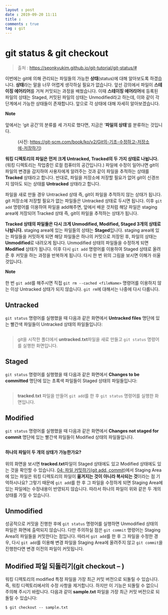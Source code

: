 ```yaml
---
layout : post
date : 2019-09-20 11:11
title : 
comments : true
tag : git
---
```


# git status & git checkout
> 출처 : https://seonkyukim.github.io/git-tutorial/git-status/#

<p>이번에는 git에 의해 관리되는 파일들의 가능한 <strong>상태</strong>(status)에 대해 알아보도록 하겠습니다. <strong>상태</strong>라는 말을 너무 어렵게 생각하실 필요가 없습니다. 앞선 강의에서 파일이 <strong>스테이징 에어리어</strong>를 거쳐 커밋되는 과정을 배웠습니다. 이때 <strong>스테이징 에어리어</strong>에 등록된 파일의 상태는 Staged, 커밋된 파일의 상태는 Unmodified라고 하는데, 이와 같이 각 단계에서 가능한 상태들이 존재합니다. 앞으로 각 상태에 대해 자세히 알아보겠습니다.</p>

<p class="notice--warning"><strong>Note</strong><br /><br />앞에서는 ‘git 공간’의 분류를 세 가지로 했다면, 지금은 ‘<strong>파일의 상태</strong>‘를 분류하는 것입니다.</p>

<figure class="align-center">
<img src="https://seonkyuKim.github.io/assets/images/2019-02-24-git-status/04.png" alt="" />
<figcaption>(사진: <a href="https://git-scm.com/book/ko/v2/Git%EC%9D%98-%EA%B8%B0%EC%B4%88-%EC%88%98%EC%A0%95%ED%95%98%EA%B3%A0-%EC%A0%80%EC%9E%A5%EC%86%8C%EC%97%90-%EC%A0%80%EC%9E%A5%ED%95%98%EA%B8%B0">https://git-scm.com/book/ko/v2/Git의-기초-수정하고-저장소에-저장하기</a>)</figcaption>
</figure>

<p><strong>워킹 디렉토리의 파일은 먼저 크게 Untracked, Tracked의 두 가지 상태로 나뉩니다.</strong>(워킹 디렉토리는 작업중인 로컬 컴퓨터의 공간입니다.) 파일에 수정이 일어나면 git이 파일의 변경을 감지하여 사용자에게 알려주는 것과 같이 파일을 추적하는 상태를 <strong>Tracked</strong> 상태라고 합니다. 반대로, 파일을 저장소에 저장할 필요가 없어 git이 신경쓰지 않아도 되는 상태를 <strong>Untracked</strong> 상태라고 합니다.</p>

<p>파일을 새로 만들 경우 Untracked 상태 즉, git이 파일을 추적하지 않는 상태가 됩니다. git 저장소에 저장할 필요가 없는 파일들은 Untracked 상태로 두시면 됩니다. 이후 <code class="highlighter-rouge">git add</code> 명령어를 이용하여 파일을 add해주면, 앞에서 배운 것처럼 해당 파일은 staging area에 저장되어 Tracked 상태 즉, git이 파일을 추적하는 상태가 됩니다.</p>

<p><strong>Tracked 상태의 파일들은 다시 크게 Unmodified, Modified, Staged 3개의 상태로 나뉩니다.</strong> staging area에 있는 파일들의 상태는 <strong>Staged</strong>입니다. staging area에 있는 파일들을 커밋하게 되면 해당 파일들은 하나의 커밋으로 저장된 후, 파일의 상태는 <strong>Unmodified</strong>로 내려오게 됩니다. Unmodified 상태의 파일들을 수정하게 되면 <strong>Modified</strong> 상태가 됩니다. 이후 다시 <code class="highlighter-rouge">git add</code> 명령어를 이용하여 Staged 상태로 올려준 후 커밋을 하는 과정을 반복하게 됩니다. 다시 한 번 위의 그림을 보시면 이해가 쉬울 것입니다.</p>

<p class="notice--warning"><strong>Note</strong><br /><br />한 번 <code class="highlighter-rouge">git add</code>를 해주시면 직접 <code class="highlighter-rouge">git rm --cached &lt;fileName&gt;</code> 명령어를 이용하지 않는 이상 Untracked 상태가 되지 않습니다. <code class="highlighter-rouge">git rm</code>에 대해서는 나중에 다시 다룹니다.</p>

<h2 id="untracked">Untracked</h2>

<p><code class="highlighter-rouge">git status</code> 명령어를 실행했을 때 다음과 같은 화면에서 <strong>Untracked files</strong> 명단에 있는 빨간색 파일들이 Untracked 상태의 파일들입니다:</p>

<p><img src="https://seonkyuKim.github.io/assets/images/2019-02-24-git-status/01.png" alt="" class="align-center" /></p>

<blockquote>
  <p>git을 시작한 폴더에서 <strong>untracked.txt</strong>파일을 새로 만들고 <code class="highlighter-rouge">git status</code> 명령어를 실행한 화면입니다.</p>
</blockquote>

<h2 id="staged">Staged</h2>

<p><code class="highlighter-rouge">git status</code> 명령어를 실행했을 때 다음과 같은 화면에서 <strong>Changes to be committed</strong> 명단에 있는 초록색 파일들이 Staged 상태의 파일들입니다:</p>

<p><img src="https://seonkyuKim.github.io/assets/images/2019-02-24-git-status/02.png" alt="" class="align-center" /></p>

<blockquote>
  <p><strong>tracked.txt</strong> 파일을 만들어 <code class="highlighter-rouge">git add</code>를 한 후 <code class="highlighter-rouge">git status</code> 명령어를 실행한 화면입니다.</p>
</blockquote>

<h2 id="modified">Modified</h2>

<p><code class="highlighter-rouge">git status</code> 명령어를 실행했을 때 다음과 같은 화면에서 <strong>Changes not staged for commit</strong> 명단에 있는 빨간색 파일들이 Modified 상태의 파일들입니다.</p>

<p><img src="https://seonkyuKim.github.io/assets/images/2019-02-24-git-status/03.png" alt="" class="align-center" /></p>

<p class="notice--info"><strong>하나의 파일이 두 개의 상태가 가능한가요?</strong><br /><br />위의 화면을 보시면 <strong>tracked.txt</strong>파일이 Staged 상태에도 있고 Modified 상태에도 있는 것을 확인할 수 있습니다. <a href="https://seonkyukim.github.io/git-tutorial/git-add-commit/">04: 파일 커밋하기(git add, commit)</a>에서 Staging Area에 있는 파일은 워킹 디렉토리의 파일이 <strong>옮겨지는 것이 아니라 복사되는 것</strong>이라는 점 기억하시나요? 그렇기 때문에 <code class="highlighter-rouge">git add</code>를 한 후 그 파일을 수정하게 되면 Staging Area에 있는 파일에는 수정내용이 반영되지 않습니다. 따라서 하나의 파일이 위와 같은 두 개의 상태를 가질 수 있습니다.</p>

<h2 id="unmodified">Unmodified</h2>

<p>성공적으로 커밋을 진행한 후에 <code class="highlighter-rouge">git status</code> 명령어를 실행하면 Unmodified 상태의 파일은 화면에 출력되지 않습니다. 다만 주의하실 점은 <code class="highlighter-rouge">git commit</code> 명령어는 Staging Area의 파일들을 커밋한다는 점입니다. 따라서 <code class="highlighter-rouge">git add</code>를 한 후 그 파일을 수정한 경우, 다시 <code class="highlighter-rouge">git add</code>를 이용해 변경 파일을 Staging Area에 올려주지 않고 <code class="highlighter-rouge">git commit</code>을 진행한다면 변경 이전의 파일이 커밋됩니다.</p>

<h2 id="modified-파일-되돌리기git-checkout--">Modified 파일 되돌리기(git checkout – <file>)</file></h2>

<p>워킹 디렉토리의 modified 특정 파일을 가장 최근 커밋 버전으로 되돌릴 수 있습니다. 즉, 워킹 디렉토리에서의 수정 사항을 제거합니다. 하지만 이 기능은 되돌릴 수 없으니 주의해 주시기 바랍니다. 다음과 같이 <strong>sample.txt</strong> 파일을 가장 최근 커밋 버전으로 되돌릴 수 있습니다:</p>

<div class="highlighter-rouge"><div class="highlight"><pre class="highlight"><code>$ git checkout -- sample.txt
</code></pre></div></div>
